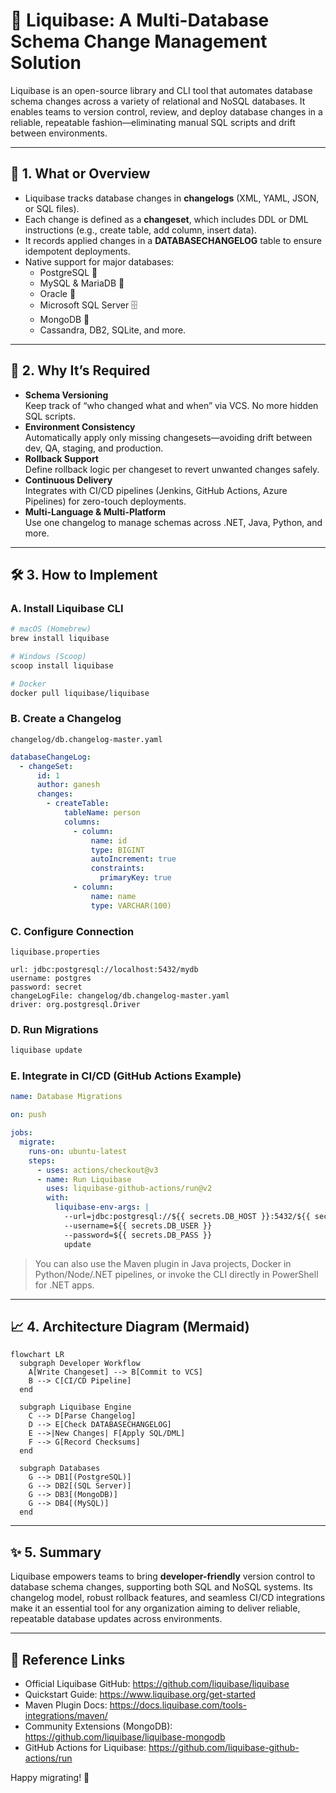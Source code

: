 # 🔄 Liquibase: A Multi-Database Schema Change Management Solution

Liquibase is an open-source library and CLI tool that automates database schema changes across a variety of relational and NoSQL databases. It enables teams to version control, review, and deploy database changes in a reliable, repeatable fashion—eliminating manual SQL scripts and drift between environments.

---

## 🧐 1. What or Overview

- Liquibase tracks database changes in **changelogs** (XML, YAML, JSON, or SQL files).  
- Each change is defined as a **changeset**, which includes DDL or DML instructions (e.g., create table, add column, insert data).  
- It records applied changes in a **DATABASECHANGELOG** table to ensure idempotent deployments.  
- Native support for major databases:  
  - PostgreSQL 🐘  
  - MySQL & MariaDB 🐬  
  - Oracle 🐂  
  - Microsoft SQL Server 🗄️  
  - MongoDB 🍃  
  - Cassandra, DB2, SQLite, and more.

---

## 🤔 2. Why It’s Required

- **Schema Versioning**  
  Keep track of “who changed what and when” via VCS. No more hidden SQL scripts.  
- **Environment Consistency**  
  Automatically apply only missing changesets—avoiding drift between dev, QA, staging, and production.  
- **Rollback Support**  
  Define rollback logic per changeset to revert unwanted changes safely.  
- **Continuous Delivery**  
  Integrates with CI/CD pipelines (Jenkins, GitHub Actions, Azure Pipelines) for zero-touch deployments.  
- **Multi-Language & Multi-Platform**  
  Use one changelog to manage schemas across .NET, Java, Python, and more.

---

## 🛠️ 3. How to Implement

### A. Install Liquibase CLI

```bash
# macOS (Homebrew)
brew install liquibase

# Windows (Scoop)
scoop install liquibase

# Docker
docker pull liquibase/liquibase
```

### B. Create a Changelog

`changelog/db.changelog-master.yaml`  
```yaml
databaseChangeLog:
  - changeSet:
      id: 1
      author: ganesh
      changes:
        - createTable:
            tableName: person
            columns:
              - column:
                  name: id
                  type: BIGINT
                  autoIncrement: true
                  constraints:
                    primaryKey: true
              - column:
                  name: name
                  type: VARCHAR(100)
```

### C. Configure Connection

`liquibase.properties`  
```
url: jdbc:postgresql://localhost:5432/mydb
username: postgres
password: secret
changeLogFile: changelog/db.changelog-master.yaml
driver: org.postgresql.Driver
```

### D. Run Migrations

```bash
liquibase update
```

### E. Integrate in CI/CD (GitHub Actions Example)

```yaml
name: Database Migrations

on: push

jobs:
  migrate:
    runs-on: ubuntu-latest
    steps:
      - uses: actions/checkout@v3
      - name: Run Liquibase
        uses: liquibase-github-actions/run@v2
        with:
          liquibase-env-args: |
            --url=jdbc:postgresql://${{ secrets.DB_HOST }}:5432/${{ secrets.DB_NAME }}
            --username=${{ secrets.DB_USER }}
            --password=${{ secrets.DB_PASS }}
            update
```

> You can also use the Maven plugin in Java projects, Docker in Python/Node/.NET pipelines, or invoke the CLI directly in PowerShell for .NET apps.

---

## 📈 4. Architecture Diagram (Mermaid)

```mermaid
flowchart LR
  subgraph Developer Workflow
    A[Write Changeset] --> B[Commit to VCS]
    B --> C[CI/CD Pipeline]
  end

  subgraph Liquibase Engine
    C --> D[Parse Changelog]
    D --> E[Check DATABASECHANGELOG]
    E -->|New Changes| F[Apply SQL/DML]
    F --> G[Record Checksums]
  end

  subgraph Databases
    G --> DB1[(PostgreSQL)]
    G --> DB2[(SQL Server)]
    G --> DB3[(MongoDB)]
    G --> DB4[(MySQL)]
  end
```

---

## ✨ 5. Summary

Liquibase empowers teams to bring **developer-friendly** version control to database schema changes, supporting both SQL and NoSQL systems. Its changelog model, robust rollback features, and seamless CI/CD integrations make it an essential tool for any organization aiming to deliver reliable, repeatable database updates across environments.

---

## 🔗 Reference Links

- Official Liquibase GitHub: https://github.com/liquibase/liquibase  
- Quickstart Guide: https://www.liquibase.org/get-started  
- Maven Plugin Docs: https://docs.liquibase.com/tools-integrations/maven/  
- Community Extensions (MongoDB): https://github.com/liquibase/liquibase-mongodb  
- GitHub Actions for Liquibase: https://github.com/liquibase-github-actions/run  

Happy migrating! 🚀
